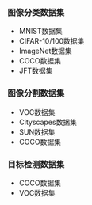 ### 图像分类数据集
- MNIST数据集
- CIFAR-10/100数据集
- ImageNet数据集
- COCO数据集
- JFT数据集
### 图像分割数据集
- VOC数据集
- Cityscapes数据集
- SUN数据集
- COCO数据集
### 目标检测数据集
- COCO数据集
- VOC数据集
